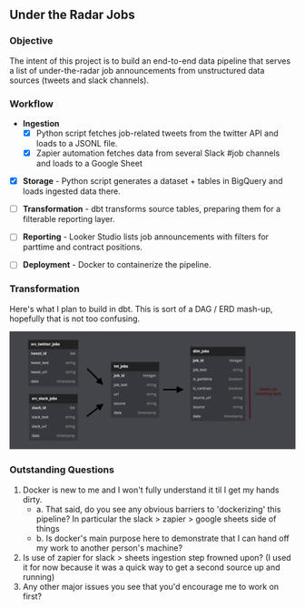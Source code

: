 ## Under the Radar Jobs


### Objective

The intent of this project is to build an end-to-end data pipeline that serves a list of under-the-radar job announcements from unstructured data sources (tweets and slack channels).


### Workflow

- **Ingestion** 
    - [x] Python script fetches job-related tweets from the twitter API and loads to a JSONL file.
    - [x] Zapier automation fetches data from several Slack #job channels and loads to a Google Sheet
- [x] **Storage** - Python script generates a dataset + tables in BigQuery and loads ingested data there.
- [ ] **Transformation** - dbt transforms source tables, preparing them for a filterable reporting layer.
- [ ] **Reporting** - Looker Studio lists job announcements with filters for parttime and contract positions.
- [ ] **Deployment** - Docker to containerize the pipeline.


### Transformation

Here's what I plan to build in dbt. This is sort of a DAG / ERD mash-up, hopefully that is not too confusing.

![Image](transformations.png)


### Outstanding Questions

1. Docker is new to me and I won't fully understand it til I get my hands dirty. 
     - a. That said, do you see any obvious barriers to 'dockerizing' this pipeline? In particular the slack > zapier > google sheets side of things
     - b. Is docker's main purpose here to demonstrate that I can hand off my work to another person's machine? 
2. Is use of zapier for slack > sheets ingestion step frowned upon? (I used it for now because it was a quick way to get a second source up and running)
3. Any other major issues you see that you'd encourage me to work on first?